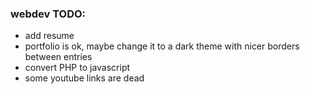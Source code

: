 ### webdev TODO:

- add resume
- portfolio is ok, maybe change it to a dark theme with nicer borders between entries
- convert PHP to javascript
- some youtube links are dead
